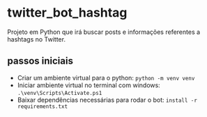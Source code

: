 # twitter_bot_hashtag
Projeto em Python que irá buscar posts e informações referentes a hashtags no Twitter.

## passos iniciais
- Criar um ambiente virtual para o python: `python -m venv venv`
- Iniciar ambiente virtual no terminal com windows: `.\venv\Scripts\Activate.ps1`
- Baixar dependências necessárias para rodar o bot: `install -r requirements.txt`